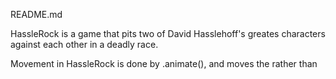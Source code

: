 README.md

HassleRock is a game that pits two of David Hasslehoff's greates characters against each other in a deadly race.

Movement in HassleRock is done by .animate(), and moves the  rather than 
